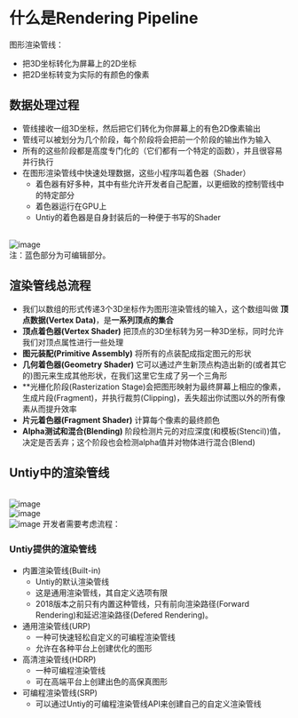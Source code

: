 # 什么是Rendering Pipeline

图形渲染管线：
* 把3D坐标转化为屏幕上的2D坐标
* 把2D坐标转变为实际的有颜色的像素

## 数据处理过程

* 管线接收一组3D坐标，然后把它们转化为你屏幕上的有色2D像素输出
* 管线可以被划分为几个阶段，每个阶段将会把前一个阶段的输出作为输入
* 所有的这些阶段都是高度专门化的（它们都有一个特定的函数），并且很容易并行执行
* 在图形渲染管线中快速处理数据，这些小程序叫着色器（Shader）
  * 着色器有好多种，其中有些允许开发者自己配置，以更细致的控制管线中的特定部分
  * 着色器运行在GPU上
  * Untiy的着色器是自身封装后的一种便于书写的Shader
  
<br> ![image](https://user-images.githubusercontent.com/74708198/222188139-79f96417-ccaa-4d87-b51a-85726c76e451.png)
<br> 注：蓝色部分为可编辑部分。

## 渲染管线总流程

* 我们以数组的形式传递3个3D坐标作为图形渲染管线的输入，这个数组叫做 **顶点数据(Vertex Data)**，是**一系列顶点的集合**
* **顶点着色器(Vertex Shader)** 把顶点的3D坐标转为另一种3D坐标，同时允许我们对顶点属性进行一些处理
* **图元装配(Primitive Assembly)** 将所有的点装配成指定图元的形状
* **几何着色器(Geometry Shader)** 它可以通过产生新顶点构造出新的(或者其它的)图元来生成其他形状，在我们这里它生成了另一个三角形
* **光栅化阶段(Rasterization Stage)会把图形映射为最终屏幕上相应的像素，生成片段(Fragment)，并执行裁剪(Clipping)，丢失超出你试图以外的所有像素从而提升效率
* **片元着色器(Fragment Shader)** 计算每个像素的最终颜色
* **Alpha测试和混合(Blending)** 阶段检测片元的对应深度(和模板(Stencil))值，决定是否丢弃；这个阶段也会检测alpha值并对物体进行混合(Blend)

## Untiy中的渲染管线
<br>![image](https://user-images.githubusercontent.com/74708198/222195038-0b38dbe8-522d-4725-8c7c-051400282bb4.png)
<br>![image](https://user-images.githubusercontent.com/74708198/222195294-37a33db6-ed83-499c-936f-4103c129fd88.png)
<br>![image](https://user-images.githubusercontent.com/74708198/222195348-3260aa47-b3e3-4a8f-b979-4c682d02d9ad.png)
开发者需要考虑流程：

### Untiy提供的渲染管线
* 内置渲染管线(Built-in)
  * Untiy的默认渲染管线
  * 这是通用渲染管线，其自定义选项有限
  * 2018版本之前只有内置这种管线，只有前向渲染路径(Forward Rendering)和延迟渲染路径(Defered Rendering)。
* 通用渲染管线(URP)
  * 一种可快速轻松自定义的可编程渲染管线
  * 允许在各种平台上创建优化的图形
* 高清渲染管线(HDRP)
  * 一种可编程渲染管线
  * 可在高端平台上创建出色的高保真图形
* 可编程渲染管线(SRP)
  * 可以通过Untiy的可编程渲染管线API来创建自己的自定义渲染管线
